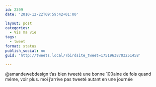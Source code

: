 ```yaml
---
id: 2399
date: '2010-12-22T09:59:42+01:00'

layout: post
categories:
  - Vis ma vie
tags:
  - tweet
format: status
publish_social: no
guid: 'http://tweets.local/?birdsite_tweet=17519638703251458'

---
```


@amandewebdesign t’as bien tweeté une bonne 100aine de fois quand même, voir plus. moi j’arrive pas tweeté autant en une journée